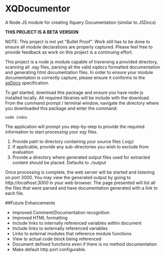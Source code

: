 # XQDocumentor
A Node JS module for creating Xquery Documentation (similar to JSDocs)

<c>**THIS PROJECT IS A BETA VERSION**</c>

NOTE: This project is not yet "Bullet Proof". Work still has to be done to ensure all module declarations are properly captured. Please feel free to provide feedback as work on this project is a continuing effort.

This project is a node js module capable of traversing a provided directory, scanning all .xqy files, parsing all the valid xqdocs formatted documentation and generating html documentation files. In order to ensure your module documentation is correctly capture, please ensure it conforms to the [xqDocs](http://xqdoc.org/index.html) specification.

To get started, download this package and ensure you have node js installed locally. All required libraries will be include with the download. From the command prompt / terminal window, navigate the directory where you downloaded this package and enter the command:
```
node index
```

The application will prompt you step-by-step to provide the required information to start processing your xqy files.
  1. Provide path to directory containing your source files (.xqy)
  2. If applicable, provide any sub-directories you wish to exclude from evaluation
  3. Provide a directory where generated output files used for extracted content should be placed. Defaults to *./output*

Once processing is complete, the web server will be started and listening on port 3000. You may view the generated output by going to *http://localhost:3000* in your web browser. The page presented will list all the files that were parsed and have documentation generated with a link to each file.

##Future Enhancements
* Improved Comment/Documentation recognition
* Improved HTML formatting
* Include links to internally referenced variables within document
* Include links to externally referenced variables
* Links to external modules that reference module functions
* View to actual code block being referenced
* Document defined functions even if there is no method documentation
* Make default http port configurable.
